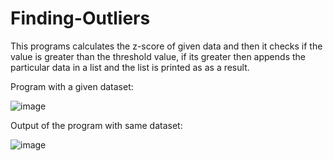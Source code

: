 # Finding-Outliers
This programs calculates the z-score of given data and then it checks if the value is greater than the threshold value, if its greater then appends the particular data in a list and the list is printed as as a result.

Program with a given dataset:

![image](https://user-images.githubusercontent.com/64833579/126794611-d77826d1-880a-4586-aecb-06bba6b371ad.png)



Output of the program with same dataset:

![image](https://user-images.githubusercontent.com/64833579/126795084-9d0bd315-789b-4337-8d1c-766b18f11fd9.png)

